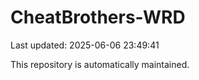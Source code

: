 # CheatBrothers-WRD

Last updated: 2025-06-06 23:49:41

This repository is automatically maintained.
